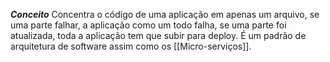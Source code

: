 ***Conceito***
	Concentra o código de uma aplicação em apenas um arquivo, se uma parte falhar, a aplicação como um todo falha, se uma parte foi atualizada, toda a aplicação tem que subir para deploy. É um padrão de arquitetura de software assim como os [[Micro-serviços]].